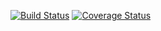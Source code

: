 [![Build Status](https://travis-ci.org/Oodi/ohtu-viikko1.svg?branch=master)](https://travis-ci.org/Oodi/ohtu-viikko1) [![Coverage Status](https://coveralls.io/repos/github/Oodi/ohtu-viikko1/badge.svg?branch=master)](https://coveralls.io/github/Oodi/ohtu-viikko1?branch=master)
